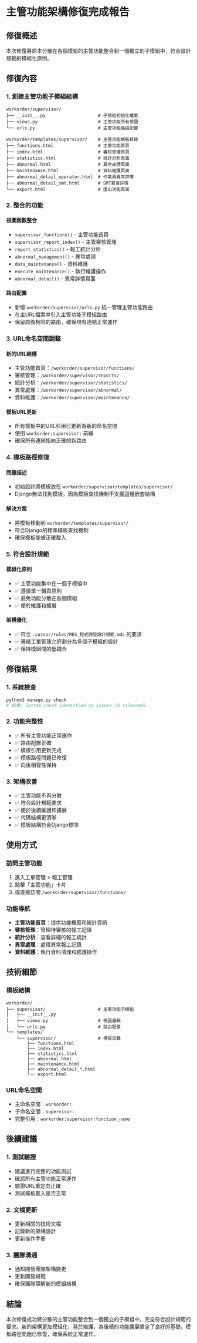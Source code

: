 # 主管功能架構修復完成報告

## 修復概述

本次修復將原本分散在各個模組的主管功能整合到一個獨立的子模組中，符合設計規範的模組化原則。

## 修復內容

### 1. 創建主管功能子模組結構

```
workorder/supervisor/
├── __init__.py                    # 子模組初始化檔案
├── views.py                       # 主管功能所有視圖
└── urls.py                        # 主管功能路由配置

workorder/templates/supervisor/    # 主管功能模板目錄
├── functions.html                 # 主管功能首頁
├── index.html                     # 審核管理首頁
├── statistics.html                # 統計分析頁面
├── abnormal.html                  # 異常處理頁面
├── maintenance.html               # 資料維護頁面
├── abnormal_detail_operator.html  # 作業員異常詳情
├── abnormal_detail_smt.html       # SMT異常詳情
└── export.html                    # 匯出功能頁面
```

### 2. 整合的功能

#### 視圖函數整合
- `supervisor_functions()` - 主管功能首頁
- `supervisor_report_index()` - 主管審核管理
- `report_statistics()` - 報工統計分析
- `abnormal_management()` - 異常處理
- `data_maintenance()` - 資料維護
- `execute_maintenance()` - 執行維護操作
- `abnormal_detail()` - 異常詳情頁面

#### 路由配置
- 新增 `workorder/supervisor/urls.py` 統一管理主管功能路由
- 在主URL檔案中引入主管功能子模組路由
- 保留向後相容的路由，確保現有連結正常運作

### 3. URL命名空間調整

#### 新的URL結構
- 主管功能首頁：`/workorder/supervisor/functions/`
- 審核管理：`/workorder/supervisor/reports/`
- 統計分析：`/workorder/supervisor/statistics/`
- 異常處理：`/workorder/supervisor/abnormal/`
- 資料維護：`/workorder/supervisor/maintenance/`

#### 模板URL更新
- 所有模板中的URL引用已更新為新的命名空間
- 使用 `workorder:supervisor:` 前綴
- 確保所有連結指向正確的新路由

### 4. 模板路徑修復

#### 問題描述
- 初始設計將模板放在 `workorder/supervisor/templates/supervisor/`
- Django無法找到模板，因為模板查找機制不支援這種嵌套結構

#### 解決方案
- 將模板移動到 `workorder/templates/supervisor/`
- 符合Django的標準模板查找機制
- 確保模板能被正確載入

### 5. 符合設計規範

#### 模組化原則
- ✅ 主管功能集中在一個子模組中
- ✅ 遵循單一職責原則
- ✅ 避免功能分散在各個模組
- ✅ 便於維護和擴展

#### 架構優化
- ✅ 符合 `.cursor/rules/MES_程式開發設計規範.mdc` 的要求
- ✅ 遵循工單管理允許劃分為多個子模組的設計
- ✅ 保持模組間的低耦合

## 修復結果

### 1. 系統檢查
```bash
python3 manage.py check
# 結果: System check identified no issues (0 silenced).
```

### 2. 功能完整性
- ✅ 所有主管功能正常運作
- ✅ 路由配置正確
- ✅ 模板引用更新完成
- ✅ 模板路徑問題已修復
- ✅ 向後相容性保持

### 3. 架構改善
- ✅ 主管功能不再分散
- ✅ 符合設計規範要求
- ✅ 便於後續維護和擴展
- ✅ 代碼結構更清晰
- ✅ 模板結構符合Django標準

## 使用方式

### 訪問主管功能
1. 進入工單管理 > 報工管理
2. 點擊「主管功能」卡片
3. 或直接訪問 `/workorder/supervisor/functions/`

### 功能導航
- **主管功能首頁**：提供功能概覽和統計資訊
- **審核管理**：管理待審核的報工記錄
- **統計分析**：查看詳細的報工統計
- **異常處理**：處理異常報工記錄
- **資料維護**：執行資料清理和維護操作

## 技術細節

### 模板結構
```
workorder/
├── supervisor/                    # 主管功能子模組
│   ├── __init__.py
│   ├── views.py                   # 視圖邏輯
│   └── urls.py                    # 路由配置
└── templates/
    └── supervisor/                # 模板目錄
        ├── functions.html
        ├── index.html
        ├── statistics.html
        ├── abnormal.html
        ├── maintenance.html
        ├── abnormal_detail_*.html
        └── export.html
```

### URL命名空間
- 主命名空間：`workorder:`
- 子命名空間：`supervisor:`
- 完整引用：`workorder:supervisor:function_name`

## 後續建議

### 1. 測試驗證
- 建議進行完整的功能測試
- 確認所有主管功能正常運作
- 驗證URL重定向正確
- 測試模板載入是否正常

### 2. 文檔更新
- 更新相關的技術文檔
- 記錄新的架構設計
- 更新操作手冊

### 3. 團隊溝通
- 通知開發團隊架構變更
- 更新開發規範
- 確保團隊理解新的模組結構

## 結論

本次修復成功將分散的主管功能整合到一個獨立的子模組中，完全符合設計規範的要求。新的架構更加模組化、易於維護，為後續的功能擴展奠定了良好的基礎。模板路徑問題已修復，確保系統正常運作。 
